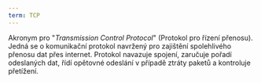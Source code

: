 ```yaml
---
term: TCP
---
```


Akronym pro "*Transmission Control Protocol*" (Protokol pro řízení přenosu). Jedná se o komunikační protokol navržený pro zajištění spolehlivého přenosu dat přes internet. Protokol navazuje spojení, zaručuje pořadí odeslaných dat, řídí opětovné odeslání v případě ztráty paketů a kontroluje přetížení.